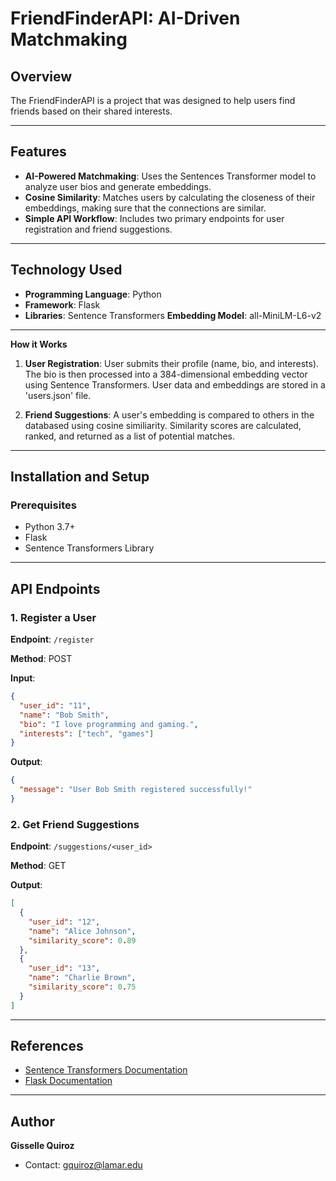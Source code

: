 # FriendFinderAPI: AI-Driven Matchmaking

## Overview
The FriendFinderAPI is a project that was designed to help users find friends based on their shared interests.

---

## Features
- **AI-Powered Matchmaking**: Uses the Sentences Transformer model to analyze user bios and generate embeddings. 
- **Cosine Similarity**: Matches users by calculating the closeness of their embeddings, making sure that the connections are similar.
- **Simple API Workflow**: Includes two primary endpoints for user registration and friend suggestions.

---

## Technology Used
- **Programming Language**: Python
- **Framework**: Flask
- **Libraries**: Sentence Transformers
**Embedding Model**: all-MiniLM-L6-v2

---

**How it Works**
1. **User Registration**:
   User submits their profile (name, bio, and interests).
   The bio is then processed into a 384-dimensional embedding vector using Sentence Transformers.
   User data and embeddings are stored in a 'users.json' file.

2. **Friend Suggestions**:
   A user's embedding is compared to others in the databased using cosine similiarity.
   Similarity scores are calculated, ranked, and returned as a list of potential matches.

---

## Installation and Setup
### Prerequisites
- Python 3.7+
- Flask
- Sentence Transformers Library

---

## API Endpoints
### **1. Register a User**
**Endpoint**: `/register`

**Method**: POST

**Input**:
```json
{
  "user_id": "11",
  "name": "Bob Smith",
  "bio": "I love programming and gaming.",
  "interests": ["tech", "games"]
}
```

**Output**:
```json
{
  "message": "User Bob Smith registered successfully!"
}
```


### **2. Get Friend Suggestions**
**Endpoint**: `/suggestions/<user_id>`

**Method**: GET

**Output**:
```json
[
  {
    "user_id": "12",
    "name": "Alice Johnson",
    "similarity_score": 0.89
  },
  {
    "user_id": "13",
    "name": "Charlie Brown",
    "similarity_score": 0.75
  }
]
```
---

## References
- [Sentence Transformers Documentation](https://www.sbert.net/)
- [Flask Documentation](https://flask.palletsprojects.com/en/stable/)

---

## Author
**Gisselle Quiroz**
- Contact: gquiroz@lamar.edu



